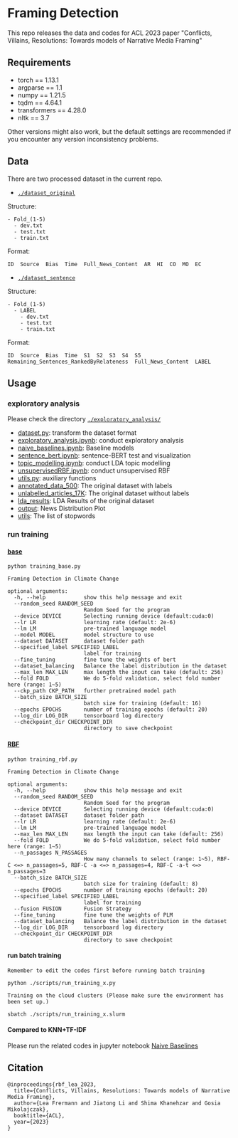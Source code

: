 # Framing Detection
This repo releases the data and codes for ACL 2023 paper "Conflicts, Villains, Resolutions:
Towards models of Narrative Media Framing"

## Requirements
* torch == 1.13.1
* argparse == 1.1
* numpy == 1.21.5
* tqdm == 4.64.1
* transformers == 4.28.0
* nltk == 3.7

Other versions might also work, but the default settings are recommended if you encounter any version inconsistency problems.

## Data
There are two processed dataset in the current repo.
* [`./dataset_original`](./dataset_original)

Structure:
```
- Fold_(1-5)
  - dev.txt
  - test.txt
  - train.txt
```

Format:
```
ID  Source  Bias  Time  Full_News_Content  AR  HI  CO  MO  EC
```
* [`./dataset_sentence`](./dataset_sentence)

Structure:
```
- Fold_(1-5)
  - LABEL
    - dev.txt
    - test.txt
    - train.txt
```

Format:
```
ID  Source  Bias  Time  S1  S2  S3  S4  S5  Remaining_Sentences_RankedByRelateness  Full_News_Content  LABEL
```

## Usage
### exploratory analysis
Please check the directory [`./exploratory_analysis/`](./exploratory_analysis/)
* [dataset.py](./exploratory_analysis/dataset.py): transform the dataset format
* [exploratory_analysis.ipynb](./exploratory_analysis/exploratory_analysis.ipynb): conduct exploratory analysis
* [naive_baselines.ipynb](./exploratory_analysis/naive_baselines.ipynb): Baseline models
* [sentence_bert.ipynb](./exploratory_analysis/sentence_bert.ipynb): sentence-BERT test and visualization
* [topic_modelling.ipynb](./exploratory_analysis/topic_modelling.ipynb): conduct LDA topic modelling
* [unsupervisedRBF.ipynb](./exploratory_analysis/unsupervisedRBF.ipynb): conduct unsupervised RBF
* [utils.py](./exploratory_analysis/utils.py): auxiliary functions
* [annotated_data_500](./exploratory_analysis/annotated_data_500): The original dataset with labels
* [unlabelled_articles_17K](./exploratory_analysis/unlabelled_articles_17K): The original dataset without labels
* [lda_results](./exploratory_analysis/lda_results): LDA Results of the original dataset
* [output](./exploratory_analysis/output): News Distribution Plot
* [utils](./exploratory_analysis/utils): The list of stopwords 


### run training 
#### [base](./training_base.py)
```
python training_base.py

Framing Detection in Climate Change

optional arguments:
  -h, --help            show this help message and exit
  --random_seed RANDOM_SEED
                        Random Seed for the program
  --device DEVICE       Selecting running device (default:cuda:0)
  --lr LR               learning rate (default: 2e-6)
  --lm LM               pre-trained language model
  --model MODEL         model structure to use
  --dataset DATASET     dataset folder path
  --specified_label SPECIFIED_LABEL
                        label for training
  --fine_tuning         fine tune the weights of bert
  --dataset_balancing   Balance the label distribution in the dataset
  --max_len MAX_LEN     max length the input can take (default: 256)
  --fold FOLD           We do 5-fold validation, select fold number here (range: 1~5)
  --ckp_path CKP_PATH   further pretrained model path
  --batch_size BATCH_SIZE
                        batch size for training (default: 16)
  --epochs EPOCHS       number of training epochs (default: 20)
  --log_dir LOG_DIR     tensorboard log directory
  --checkpoint_dir CHECKPOINT_DIR
                        directory to save checkpoint
```
#### [RBF](./training_rbf.py)
```
python training_rbf.py

Framing Detection in Climate Change

optional arguments:
  -h, --help            show this help message and exit
  --random_seed RANDOM_SEED
                        Random Seed for the program
  --device DEVICE       Selecting running device (default:cuda:0)
  --dataset DATASET     dataset folder path
  --lr LR               learning rate (default: 2e-6)
  --lm LM               pre-trained language model
  --max_len MAX_LEN     max length the input can take (default: 256)
  --fold FOLD           We do 5-fold validation, select fold number here (range: 1~5)
  --n_passages N_PASSAGES
                        How many channels to select (range: 1~5), RBF-C <=> n_passages=5, RBF-C -a <=> n_passages=4, RBF-C -a-t <=> n_passages=3
  --batch_size BATCH_SIZE
                        batch size for training (default: 8)
  --epochs EPOCHS       number of training epochs (default: 20)
  --specified_label SPECIFIED_LABEL
                        label for training
  --fusion FUSION       Fusion Strategy
  --fine_tuning         fine tune the weights of PLM
  --dataset_balancing   Balance the label distribution in the dataset
  --log_dir LOG_DIR     tensorboard log directory
  --checkpoint_dir CHECKPOINT_DIR
                        directory to save checkpoint
```
#### run batch training
`Remember to edit the codes first before running batch training`
```
python ./scripts/run_training_x.py
```
`Training on the cloud clusters (Please make sure the environment has been set up.)`
```
sbatch ./scripts/run_training_x.slurm
```
#### Compared to KNN+TF-IDF
Please run the related codes in jupyter notebook [Naive Baselines](./exploratory_analysis/naive_baselines.ipynb)

## Citation
```
@inproceedings{rbf_lea_2023,
  title={Conflicts, Villains, Resolutions: Towards models of Narrative Media Framing},
  author={Lea Frermann and Jiatong Li and Shima Khanehzar and Gosia Mikolajczak},
  booktitle={ACL},
  year={2023}
}
```
